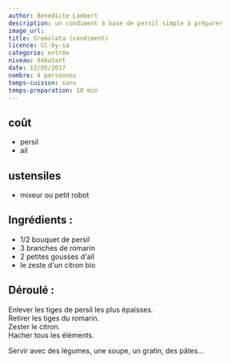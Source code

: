 ```yaml
---
author: Bénédicte Lambert
description: un condiment à base de persil simple à préparer
image_url:
title: Gremolata (condiment)
licence: CC-by-sa
categorie: entrée
niveau: débutant
date: 12/05/2017
nombre: 4 personnes
temps-cuisson: sans
temps-preparation: 10 min
---
```



## coût
* persil
* ail

## ustensiles
* mixeur ou petit robot

## Ingrédients  :

* 1/2 bouquet de persil
* 3 branches de romarin
* 2 petites gousses d'ail
* le zeste d'un citron bio

## Déroulé :

Enlever les tiges de persil les plus épaisses.  
Retirer les tiges du romarin.  
Zester le citron.  
Hacher tous les éléments.  

Servir avec des légumes, une soupe, un gratin, des pâtes...  
